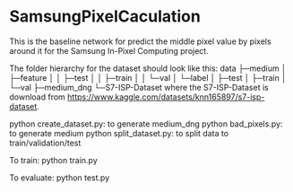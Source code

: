 # SamsungPixelCaculation
 
This is the baseline network for predict the middle pixel value by pixels around it for the Samsung In-Pixel Computing project.

The folder hierarchy for the dataset should look like this:
data
   ├─medium
   │  ├─feature
   │  │  ├─test
   │  │  ├─train
   │  │  └─val
   │  └─label
   │      ├─test
   │      ├─train
   │      └─val
   ├─medium_dng
   └─S7-ISP-Dataset
where the S7-ISP-Dataset is download from https://www.kaggle.com/datasets/knn165897/s7-isp-dataset.

python create_dataset.py: to generate medium_dng
python bad_pixels.py: to generate medium
python split_dataset.py: to split data to train/validation/test

To train:
python train.py

To evaluate:
python test.py
